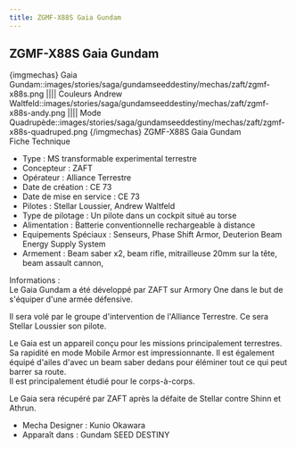 ```yaml
---
title: ZGMF-X88S Gaia Gundam
---
```


ZGMF-X88S Gaia Gundam
---------------------

{imgmechas}
Gaia Gundam::images/stories/saga/gundamseeddestiny/mechas/zaft/zgmf-x88s.png
||||
Couleurs Andrew Waltfeld::images/stories/saga/gundamseeddestiny/mechas/zaft/zgmf-x88s-andy.png
||||
Mode Quadrupède::images/stories/saga/gundamseeddestiny/mechas/zaft/zgmf-x88s-quadruped.png
{/imgmechas}
ZGMF-X88S Gaia Gundam  
Fiche Technique   
- Type : MS transformable experimental terrestre  
- Concepteur : ZAFT  
- Opérateur : Alliance Terrestre  
- Date de création : CE 73  
- Date de mise en service : CE 73  
- Pilotes : Stellar Loussier, Andrew Waltfeld  
- Type de pilotage : Un pilote dans un cockpit situé au torse  
- Alimentation : Batterie conventionnelle rechargeable à distance  
- Equipements Spéciaux : Senseurs, Phase Shift Armor, Deuterion Beam Energy Supply System  
- Armement : Beam saber x2, beam rifle, mitrailleuse 20mm sur la tête, beam assault cannon,   
  
Informations :   
Le Gaia Gundam a été développé par ZAFT sur Armory One dans le but de s'équiper d'une armée défensive.   
  
Il sera volé par le groupe d'intervention de l'Alliance Terrestre. Ce sera Stellar Loussier son pilote.   
  
Le Gaia est un appareil conçu pour les missions principalement terrestres. Sa rapidité en mode Mobile Armor est impressionnante. Il est également équipé d'ailes d'avec un beam saber dedans pour éléminer tout ce qui peut barrer sa route.   
Il est principalement étudié pour le corps-à-corps.   
  
Le Gaia sera récupéré par ZAFT après la défaite de Stellar contre Shinn et Athrun.   
  
  
- Mecha Designer : Kunio Okawara  
- Apparaît dans : Gundam SEED DESTINY

